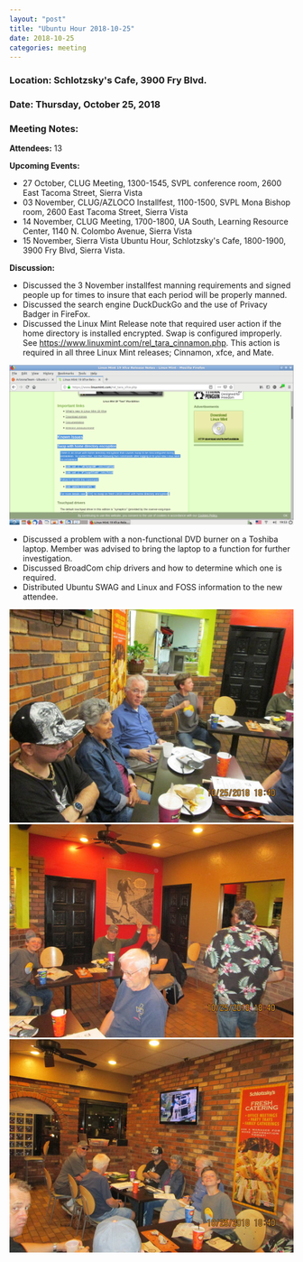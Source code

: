 ```yaml
---
layout: "post"
title: "Ubuntu Hour 2018-10-25"
date: 2018-10-25
categories: meeting
---
```


### Location: Schlotzsky's Cafe, 3900 Fry Blvd.

### Date: Thursday, October 25, 2018

### Meeting Notes:

**Attendees:** 13

**Upcoming Events:**

 * 27 October, CLUG Meeting, 1300-1545, SVPL conference room, 2600 East Tacoma Street, Sierra Vista
 * 03 November, CLUG/AZLOCO Installfest, 1100-1500, SVPL Mona Bishop room, 2600 East Tacoma Street, Sierra Vista
 * 14 November, CLUG Meeting, 1700-1800, UA South, Learning Resource Center, 1140 N. Colombo Avenue, Sierra Vista
 * 15 November, Sierra Vista Ubuntu Hour, Schlotzsky's Cafe, 1800-1900, 3900 Fry Blvd, Sierra Vista.

**Discussion:**

 * Discussed the 3 November installfest manning requirements and signed people up for times to insure that each period will be properly manned.
 * Discussed the search engine DuckDuckGo and the use of Privacy Badger in FireFox.
 * Discussed the Linux Mint Release note that required user action if the home directory is installed encrypted.  Swap is configured improperly.  See https://www.linuxmint.com/rel_tara_cinnamon.php.  This action is required in all three Linux Mint releases; Cinnamon, xfce, and Mate.
 
![alt text](https://raw.githubusercontent.com/CochiseLinuxUsersGroup/CochiseLinuxUsersGroup.github.io/master/images/LinuxMintReleaseNotes.png)

 * Discussed a problem with a non-functional DVD burner on a Toshiba laptop.  Member was advised to bring the laptop to a function for further investigation.
 * Discussed BroadCom chip drivers and how to determine which one is required.
 * Distributed Ubuntu SWAG and Linux and FOSS information to the new attendee.
 
![alt text](https://raw.githubusercontent.com/CochiseLinuxUsersGroup/CochiseLinuxUsersGroup.github.io/master/images/rsz_sierravistaubuntuhour_2018-10-25_1.jpg)
![alt text](https://raw.githubusercontent.com/CochiseLinuxUsersGroup/CochiseLinuxUsersGroup.github.io/master/images/rsz_sierravistaubuntuhour_2018-10-25_2.jpg)
![alt text](https://raw.githubusercontent.com/CochiseLinuxUsersGroup/CochiseLinuxUsersGroup.github.io/master/images/rsz_sierravistaubuntuhour_2018-10-25_3.jpg)
 

